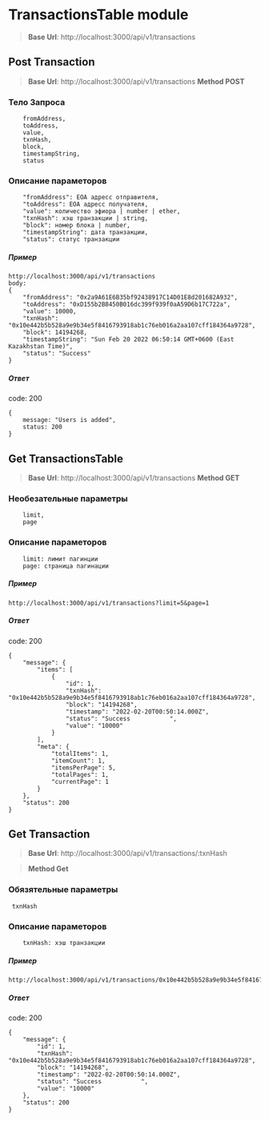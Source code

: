 # TransactionsTable module


> **Base Url**: http://localhost:3000/api/v1/transactions


## Post Transaction

> **Base Url**: http://localhost:3000/api/v1/transactions
> **Method POST**

### Тело Запроса
```
    fromAddress,
    toAddress,
    value,
    txnHash,
    block,
    timestampString,
    status
```

### Описание параметоров
```
    "fromAddress": EOA адресс отправителя,
    "toAddress": EOA адресс получателя,
    "value": количество эфиора | number | ether,
    "txnHash": хэш транзакции | string,
    "block": номер блока | number,
    "timestampString": дата транзакции,
    "status": статус транзакции
```

##### Пример
```
http://localhost:3000/api/v1/transactions
body: 
{
    "fromAddress": "0x2a9A61E6B35bf92438917C14D01E8d201682A932",
    "toAddress": "0xD155b2B8450B016dc399f939f0aA59D6b17C722a",
    "value": 10000,
    "txnHash": "0x10e442b5b528a9e9b34e5f8416793918ab1c76eb016a2aa107cff184364a9728",
    "block": 14194268,
    "timestampString": "Sun Feb 20 2022 06:50:14 GMT+0600 (East Kazakhstan Time)",
    "status": "Success"
}
```

##### Ответ
code: 200
```
{
    message: "Users is added",
    status: 200
}
```





## Get TransactionsTable

> **Base Url**: http://localhost:3000/api/v1/transactions
> **Method GET**

### Необезательные параметры
```
    limit,
    page
```

### Описание параметоров
```
    limit: лимит пагинции
    page: страница пагинации
```

##### Пример
```
http://localhost:3000/api/v1/transactions?limit=5&page=1
```

##### Ответ
code: 200
```
{
    "message": {
        "items": [
            {
                "id": 1,
                "txnHash": "0x10e442b5b528a9e9b34e5f8416793918ab1c76eb016a2aa107cff184364a9728",
                "block": "14194268",
                "timestamp": "2022-02-20T00:50:14.000Z",
                "status": "Success           ",
                "value": "10000"
            }
        ],
        "meta": {
            "totalItems": 1,
            "itemCount": 1,
            "itemsPerPage": 5,
            "totalPages": 1,
            "currentPage": 1
        }
    },
    "status": 200
}
```





## Get Transaction

> **Base Url**: http://localhost:3000/api/v1/transactions/:txnHash

> **Method Get**

### Обязятельные параметры
```
 txnHash
```

### Описание параметоров
```
    txnHash: хэш транзакции
```

##### Пример
```
http://localhost:3000/api/v1/transactions/0x10e442b5b528a9e9b34e5f8416793918ab1c76eb016a2aa107cff184364a9728
```

##### Ответ
code: 200
```
{
    "message": {
        "id": 1,
        "txnHash": "0x10e442b5b528a9e9b34e5f8416793918ab1c76eb016a2aa107cff184364a9728",
        "block": "14194268",
        "timestamp": "2022-02-20T00:50:14.000Z",
        "status": "Success           ",
        "value": "10000"
    },
    "status": 200
}
```





